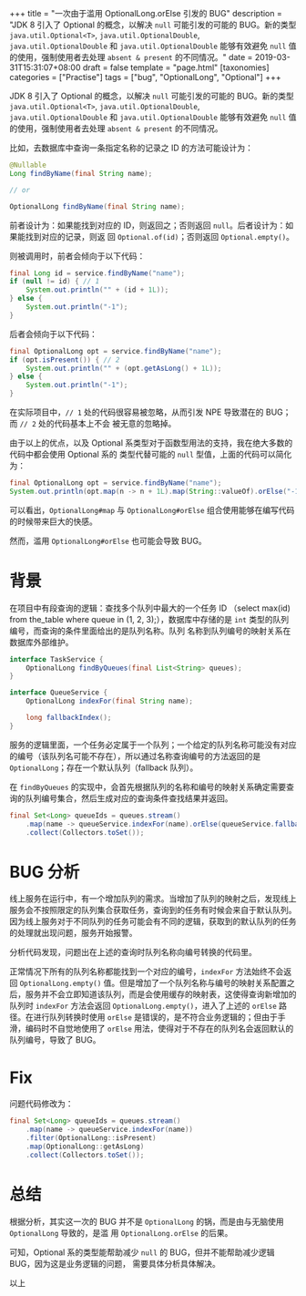 +++
title = "一次由于滥用 OptionalLong.orElse 引发的 BUG"
description = "JDK 8 引入了 Optional 的概念，以解决 `null` 可能引发的可能的 BUG。新的类型 `java.util.Optional<T>`, `java.util.OptionalDouble`, `java.util.OptionalDouble` 和 `java.util.OptionalDouble` 能够有效避免 `null` 值的使用，强制使用者去处理 `absent & present` 的不同情况。"
date = 2019-03-31T15:31:07+08:00
draft = false
template = "page.html"
[taxonomies]
categories =  ["Practise"]
tags = ["bug", "OptionalLong", "Optional"]
+++

JDK 8 引入了 Optional 的概念，以解决 `null` 可能引发的可能的 BUG。新的类型 `java.util.Optional<T>`,
`java.util.OptionalDouble`, `java.util.OptionalDouble` 和 `java.util.OptionalDouble` 能够有效避免
`null` 值的使用，强制使用者去处理 `absent & present` 的不同情况。

<!-- more -->

比如，去数据库中查询一条指定名称的记录之 ID 的方法可能设计为：

```java
@Nullable
Long findByName(final String name);

// or

OptionalLong findByName(final String name);
```

前者设计为：如果能找到对应的 ID，则返回之；否则返回 `null`。后者设计为：如果能找到对应的记录，则返
回 `Optional.of(id)`；否则返回 `Optional.empty()`。

则被调用时，前者会倾向于以下代码：

```java
final Long id = service.findByName("name");
if (null != id) { // 1
    System.out.println("" + (id + 1L));
} else {
    System.out.println("-1");
}
```

后者会倾向于以下代码：

```java
final OptionalLong opt = service.findByName("name");
if (opt.isPresent()) { // 2
    System.out.println("" + (opt.getAsLong() + 1L));
} else {
    System.out.println("-1");
}
```

在实际项目中，`// 1` 处的代码很容易被忽略，从而引发 NPE 导致潜在的 BUG；而 `// 2` 处的代码基本上不会
被无意的忽略掉。

由于以上的优点，以及 Optional 系类型对于函数型用法的支持，我在绝大多数的代码中都会使用 Optional 系的
类型代替可能的 `null` 型值，上面的代码可以简化为：

```java
final OptionalLong opt = service.findByName("name");
System.out.println(opt.map(n -> n + 1L).map(String::valueOf).orElse("-1"));
```

可以看出，`OptionalLong#map` 与 `OptionalLong#orElse` 组合使用能够在编写代码的时候带来巨大的快感。

然而，滥用 `OptionalLong#orElse` 也可能会导致 BUG。

# 背景

在项目中有段查询的逻辑：查找多个队列中最大的一个任务 ID （select max(id) from the_table where
queue in (1, 2, 3);），数据库中存储的是 `int` 类型的队列编号，而查询的条件里面给出的是队列名称。队列
名称到队列编号的映射关系在数据库外部维护。

```java
interface TaskService {
    OptionalLong findByQueues(final List<String> queues);
}

interface QueueService {
    OptionalLong indexFor(final String name);

    long fallbackIndex();
}
```

服务的逻辑里面，一个任务必定属于一个队列；一个给定的队列名称可能没有对应的编号（该队列名可能不存在），所以通过名称查询编号的方法返回的是 `OptionalLong`；存在一个默认队列（fallback 队列）。

在 `findByQueues` 的实现中，会首先根据队列的名称和编号的映射关系确定需要查询的队列编号集合，然后生成对应的查询条件查找结果并返回。

```java
final Set<Long> queueIds = queues.stream()
    .map(name -> queueService.indexFor(name).orElse(queueService.fallbackIndex()))
    .collect(Collectors.toSet());
```

# BUG 分析

线上服务在运行中，有一个增加队列的需求。当增加了队列的映射之后，发现线上服务会不按照限定的队列集合获取任务，查询到的任务有时候会来自于默认队列。因为线上服务对于不同队列的任务可能会有不同的逻辑，获取到的默认队列的任务的处理就出现问题，服务开始报警。

分析代码发现，问题出在上述的查询时队列名称向编号转换的代码里。

正常情况下所有的队列名称都能找到一个对应的编号，`indexFor` 方法始终不会返回 `OptionalLong.empty()` 值。但是增加了一个队列名称与编号的映射关系配置之后，服务并不会立即知道该队列，而是会使用缓存的映射表，这使得查询新增加的队列时 `indexFor` 方法会返回 `OptionalLong.empty()`，进入了上述的 `orElse` 路径。在进行队列转换时使用 `orElse` 是错误的，是不符合业务逻辑的；但由于手滑，编码时不自觉地使用了 `orElse` 用法，使得对于不存在的队列名会返回默认的队列编号，导致了 BUG。

# Fix

问题代码修改为：

```java
final Set<Long> queueIds = queues.stream()
    .map(name -> queueService.indexFor(name))
    .filter(OptionalLong::isPresent)
    .map(OptionalLong::getAsLong)
    .collect(Collectors.toSet());
```

# 总结

根据分析，其实这一次的 BUG 并不是 `OptionalLong` 的锅，而是由与无脑使用 `OptionalLong` 导致的，是滥
用 `OptionalLong.orElse` 的后果。

可知，Optional 系的类型能帮助减少 `null` 的 BUG，但并不能帮助减少逻辑 BUG，因为这是业务逻辑的问题，
需要具体分析具体解决。

以上
